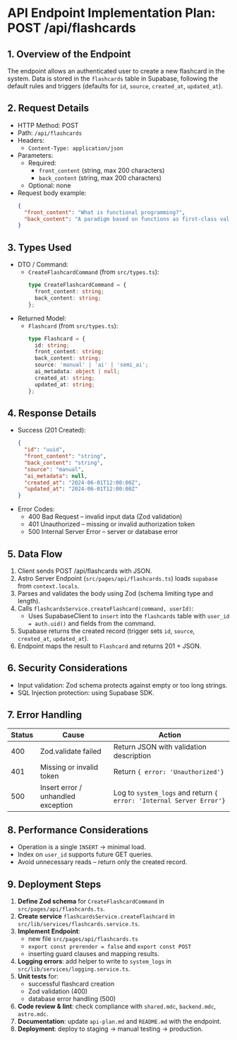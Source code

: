 # API Endpoint Implementation Plan: POST /api/flashcards

## 1. Overview of the Endpoint
The endpoint allows an authenticated user to create a new flashcard in the system. Data is stored in the `flashcards` table in Supabase, following the default rules and triggers (defaults for `id`, `source`, `created_at`, `updated_at`).

## 2. Request Details
- HTTP Method: POST
- Path: `/api/flashcards`
- Headers:
  - `Content-Type: application/json`
- Parameters:
  - Required:
    - `front_content` (string, max 200 characters)
    - `back_content` (string, max 200 characters)
  - Optional: none
- Request body example:
  ```json
  {
    "front_content": "What is functional programming?",
    "back_content": "A paradigm based on functions as first-class values."
  }
  ```

## 3. Types Used
- DTO / Command:
  - `CreateFlashcardCommand` (from `src/types.ts`):
    ```ts
    type CreateFlashcardCommand = {
      front_content: string;
      back_content: string;
    };
    ```
- Returned Model:
  - `Flashcard` (from `src/types.ts`):
    ```ts
    type Flashcard = {
      id: string;
      front_content: string;
      back_content: string;
      source: 'manual' | 'ai' | 'semi_ai';
      ai_metadata: object | null;
      created_at: string;
      updated_at: string;
    };
    ```

## 4. Response Details
- Success (201 Created):
  ```json
  {
    "id": "uuid",
    "front_content": "string",
    "back_content": "string",
    "source": "manual",
    "ai_metadata": null,
    "created_at": "2024-06-01T12:00:00Z",
    "updated_at": "2024-06-01T12:00:00Z"
  }
  ```
- Error Codes:
  - 400 Bad Request – invalid input data (Zod validation)
  - 401 Unauthorized – missing or invalid authorization token
  - 500 Internal Server Error – server or database error

## 5. Data Flow
1. Client sends POST /api/flashcards with JSON.
2. Astro Server Endpoint (`src/pages/api/flashcards.ts`) loads `supabase` from `context.locals`.
3. Parses and validates the body using Zod (schema limiting type and length).
4. Calls `flashcardsService.createFlashcard(command, userId)`:
   - Uses SupabaseClient to `insert` into the `flashcards` table with `user_id = auth.uid()` and fields from the command.
5. Supabase returns the created record (trigger sets `id`, `source`, `created_at`, `updated_at`).
6. Endpoint maps the result to `Flashcard` and returns 201 + JSON.

## 6. Security Considerations
- Input validation: Zod schema protects against empty or too long strings.
- SQL Injection protection: using Supabase SDK.

## 7. Error Handling
| Status | Cause                             | Action                      |
| ------ | ------------------------------------- | ------------------------------ |
| 400    | Zod.validate failed             | Return JSON with validation description  |
| 401    | Missing or invalid token                 | Return `{ error: 'Unauthorized'}`|
| 500    | Insert error / unhandled exception | Log to `system_logs` and return `{ error: 'Internal Server Error'}` |

## 8. Performance Considerations
- Operation is a single `INSERT` → minimal load.
- Index on `user_id` supports future GET queries.
- Avoid unnecessary reads – return only the created record.

## 9. Deployment Steps
1. **Define Zod schema** for `CreateFlashcardCommand` in `src/pages/api/flashcards.ts`.
2. **Create service** `flashcardsService.createFlashcard` in `src/lib/services/flashcards.service.ts`.
3. **Implement Endpoint**:
   - new file `src/pages/api/flashcards.ts`
   - `export const prerender = false` and `export const POST`
   - inserting guard clauses and mapping results.
4. **Logging errors**: add helper to write to `system_logs` in `src/lib/services/logging.service.ts`.
5. **Unit tests** for:
   - successful flashcard creation
   - Zod validation (400)
   - database error handling (500)
6. **Code review & lint**: check compliance with `shared.mdc`, `backend.mdc`, `astro.mdc`.
7. **Documentation**: update `api-plan.md` and `README.md` with the endpoint.
8. **Deployment**: deploy to staging → manual testing → production.